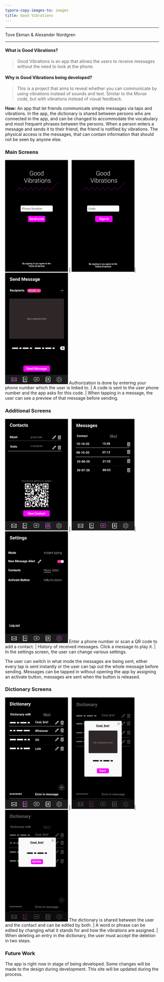 ```yaml
---
typora-copy-images-to: images
title: Good Vibrations
---
```

___

Tove Ekman & Alexander Nordgren

___



#### What is Good Vibrations?

>  Good Vibrations is an app that allows the users to receive messages without the need to look at the phone.

#### Why is Good Vibrations being developed?

> This is a project that aims to reveal whether you can communicate by using vibrations instead of sounds and text. Similar to the Morse code, but with vibrations instead of visual feedback.

**How:** An app that let friends communicate simple messages via taps and vibrations. In the app, the dictionary is shared between persons who are connected in the app, and can be changed to accommodate the vocabulary and most frequent phrases between the persons. When a person enters a message and sends it to their friend, the friend is notified by vibrations. The physical access is the messages, that can contain information that should not be seen by anyone else. 

### Main Screens

<img src="images\Log in Screen.png" alt="Log in Screen" style="zoom:50%;" /> | <img src="images\Log in Screen-1.png" alt="Log in Screen-1" style="zoom:50%;" />|<img src="images\Send Message Screen (1)-1602833993789.png" alt="Log in Screen-1" style="zoom:50%;" />
Authorization is done by entering your phone number which the user is linked to. | A code is sent to the user phone number and the app asks for this code. | When tapping in a message, the user can see a preview of that message before sending.

### Additional Screens

<img src="images\Contacts Screen.png" alt="Log in Screen" style="zoom:50%;" /> | <img src="images\Messages Screen.png" alt="Log in Screen-1" style="zoom:50%;" />|<img src="images\Settings Screen.png" alt="Log in Screen-1" style="zoom:50%;" />
Enter a phone number or scan a QR code to add a contact. | History of received messages. Click a message to play it. | In the settings screen, the user can change various settings.


The user can switch in what mode the messages are being sent, either every tap is sent instantly or the user can tap out the whole message before sending. Messages can be tapped in without opening the app by assigning an activate button, messages are sent when the button is released.

### Dictionary Screens

<img src="images\Dictionary Screen.png" alt="Dictionary Screen" style="zoom:50%;" /> | <img src="images\Dictionary Screen Edit.png" alt="Dictionary Screen Edit" style="zoom:50%;" />|<img src="images\Dictionary Screen 1.png" alt="Dictionary Screen Remove" style="zoom:50%;" />
The dictionary is shared between the user and the contact and can be edited by both. | A word or phrase can be edited by changing what it stands for and how the vibrations are assigned. | When deleting an entry in the dictionary, the user must accept the deletion in two steps.

### Future Work

The app is right now in stage of being developed. Some changes will be made to the design during development. This site will be updated during the process.
